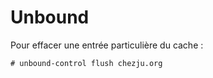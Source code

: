 Unbound
=======

Pour effacer une entrée particulière du cache :
```
# unbound-control flush chezju.org
```
